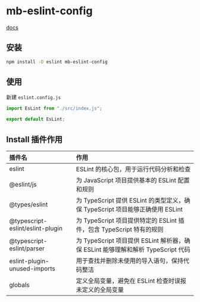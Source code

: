 # mb-eslint-config

[docs](https://eslint.nodejs.cn/)

## 安装

```bash
npm install -D eslint mb-eslint-config
```

## 使用

新建 `eslint.config.js`

```js
import EsLint from "./src/index.js";

export default EsLint;
```

## Install 插件作用

| 插件名 | 作用 |
| :--- | :--- |
| eslint | ESLint 的核心包，用于运行代码分析和检查 |
| @eslint/js | 为 JavaScript 项目提供基本的 ESLint 配置和规则 |
| @types/eslint | 为 TypeScript 提供 ESLint 的类型定义，确保 TypeScript 项目能够正确使用 ESLint |
| @typescript-eslint/eslint-plugin | 为 TypeScript 项目提供特定的 ESLint 插件，包含 TypeScript 特有的规则 |
| @typescript-eslint/parser | 为 TypeScript 项目提供 ESLint 解析器，确保 ESLint 能够理解和解析 TypeScript 代码 |
| eslint-plugin-unused-imports | 用于查找并删除未使用的导入语句，保持代码整洁 |
| globals | 定义全局变量，避免在 ESLint 检查时误报未定义的全局变量 |
